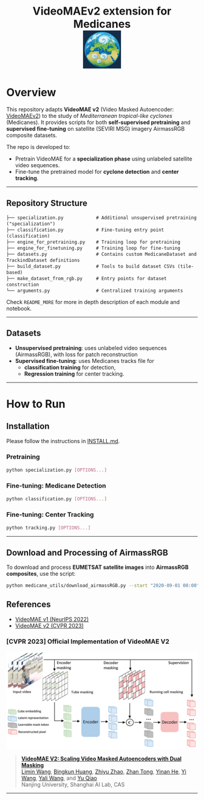 <div align="center">
<h1> VideoMAEv2 extension for Medicanes
<br>
<img src="misc/med_earth_icon.png" alt="Project Icon" width="100" />
</div>

# Overview

This repository adapts **VideoMAE v2** (Video Masked Autoencoder: [VideoMAEv2](https://github.com/OpenGVLab/VideoMAEv2)) to the study of *Mediterranean tropical-like cyclones* (Medicanes). It provides scripts for both **self-supervised pretraining** and **supervised fine-tuning** on satellite (SEVIRI MSG) imagery AirmassRGB composite datasets.

The repo is developed to:

* Pretrain VideoMAE for a **specialization phase** using unlabeled satellite video sequences.
* Fine-tune the pretrained model for **cyclone detection** and **center tracking**.

---

## Repository Structure

```
├── specialization.py            # Additional unsupervised pretraining ("specialization")
├── classification.py            # Fine-tuning entry point (classification)
├── engine_for_pretraining.py    # Training loop for pretraining
├── engine_for_finetuning.py     # Training loop for fine-tuning
├── datasets.py                  # Contains custom MedicaneDataset and TrackindDataset definitions 
├── build_dataset.py             # Tools to build dataset CSVs (tile-based)
├── make_dataset_from_rgb.py     # Entry points for dataset construction
└── arguments.py                 # Centralized training arguments
```
Check `README_MORE` for more in depth description of each module and notebook.

---

## Datasets

* **Unsupervised pretraining**: uses unlabeled video sequences (AirmassRGB), with loss for patch reconstruction
* **Supervised fine-tuning**: uses Medicanes tracks file for 
    * **classification training** for detection,
    * **Regression training** for center tracking.

---

# How to Run

## Installation

Please follow the instructions in [INSTALL.md](docs/INSTALL.md).

### Pretraining
```bash
python specialization.py [OPTIONS...]
```

### Fine-tuning: Medicane Detection 
```bash
python classification.py [OPTIONS...]
```

### Fine-tuning: Center Tracking 
```bash
python tracking.py [OPTIONS...]
```

---




## Download and Processing of AirmassRGB

To download and process **EUMETSAT satellite images** into **AirmassRGB composites**, use the script:


```bash
python medicane_utils/download_airmassRGB.py --start "2020-09-01 00:00" --end "2020-09-15 23:59"
```


## References

* [VideoMAE v1 (NeurIPS 2022)](https://arxiv.org/abs/2203.12602)
* [VideoMAE v2 (CVPR 2023)](https://arxiv.org/abs/2303.16727)


### [CVPR 2023] Official Implementation of VideoMAE V2

![flowchart](misc/VideoMAEv2_flowchart.png)

> [**VideoMAE V2: Scaling Video Masked Autoencoders with Dual Masking**](https://arxiv.org/abs/2303.16727)<br>
> [Limin Wang](http://wanglimin.github.io/), [Bingkun Huang](https://github.com/congee524), [Zhiyu Zhao](https://github.com/JerryFlymi), [Zhan Tong](https://scholar.google.com/citations?user=6FsgWBMAAAAJ), [Yinan He](https://dblp.org/pid/93/7763.html), [Yi Wang](https://scholar.google.com.hk/citations?hl=zh-CN&user=Xm2M8UwAAAAJ), [Yali Wang](https://scholar.google.com/citations?user=hD948dkAAAAJ), and [Yu Qiao](https://scholar.google.com/citations?user=gFtI-8QAAAAJ&hl)<br>
> Nanjing University, Shanghai AI Lab, CAS<br>

---



